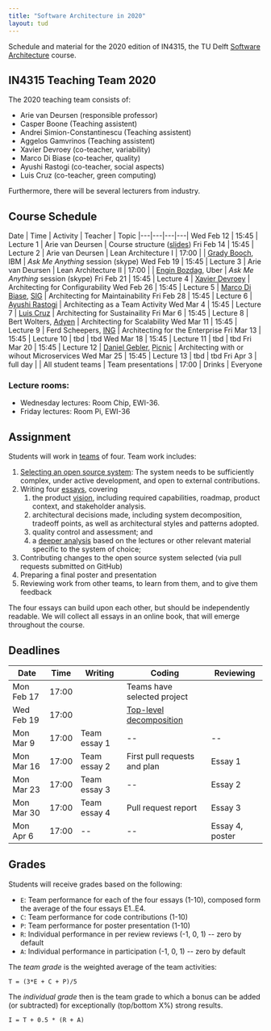 ```yaml
---
title: "Software Architecture in 2020"
layout: tud
---
```


Schedule and material for the 2020 edition of IN4315, the TU Delft [Software Architecture](../index.html) course.

## IN4315 Teaching Team 2020

The 2020 teaching team consists of:

- Arie van Deursen (responsible professor)
- Casper Boone (Teaching assistent)
- Andrei Simion-Constantinescu (Teaching assistent)
- Aggelos Gamvrinos (Teaching assistent)
- Xavier Devroey (co-teacher, variability)
- Marco Di Biase (co-teacher, quality)
- Ayushi Rastogi (co-teacher, social aspects)
- Luis Cruz (co-teacher, green computing)

Furthermore, there will be several lecturers from industry.

## Course Schedule

Date | Time | Activity | Teacher | Topic 
|---|---|---|---|
Wed Feb 12 | 15:45 | Lecture 1 | Arie van Deursen         | Course structure ([slides](slides/in4315-intro.pdf))
Fri Feb 14 | 15:45 | Lecture 2 | Arie van Deursen         | Lean Architecture I
           | 17:00 |           | [Grady Booch], IBM       | _Ask Me Anything_ session (skype)
Wed Feb 19 | 15:45 | Lecture 3 | Arie van Deursen         | Lean Architecture II
           | 17:00 |            | [Engin Bozdag], Uber    | _Ask Me Anything_ session (skype)
Fri Feb 21 | 15:45 | Lecture 4 | [Xavier Devroey]         | Architecting for Configurability
Wed Feb 26 | 15:45 | Lecture 5 | [Marco Di Biase], [SIG]  | Architecting for Maintainability
Fri Feb 28 | 15:45 | Lecture 6 | [Ayushi Rastogi]         | Architecting as a Team Activity
Wed Mar 4  | 15:45 | Lecture 7 | [Luis Cruz]              | Architecting for Sustainaility
Fri Mar 6  | 15:45 | Lecture 8 | Bert Wolters, [Adyen]    | Architecting for Scalability 
Wed Mar 11 | 15:45 | Lecture 9 | Ferd Scheepers, [ING]    | Architecting for the Enterprise
Fri Mar 13 | 15:45 | Lecture 10 | tbd                     | tbd
Wed Mar 18 | 15:45 | Lecture 11 | tbd                     | tbd
Fri Mar 20 | 15:45 | Lecture 12 | [Daniel Gebler], [Picnic] | Architecting with or wihout Microservices
Wed Mar 25 | 15:45 | Lecture 13 | tbd | tbd
Fri Apr 3  | full day |  | All student teams | Team presentations
           | 17:00 | Drinks | Everyone 

### Lecture rooms:

- Wednesday lectures: Room Chip, EWI-36.
- Friday lectures: Room Pi, EWI-36

[sig]: https://www.softwareimprovementgroup.com/
[grady booch]: https://en.wikipedia.org/wiki/Grady_Booch
[marco di biase]: https://mardibiase.github.io/
[xavier devroey]: http://xdevroey.be/
[ayushi rastogi]: https://ayushirastogi.github.io/
[luis cruz]: https://luiscruz.github.io/
[adyen]: https://www.adyen.com/
[ing]: https://www.ing.com
[engin bozdag]: https://www.usenix.org/conference/enigma2020/speaker-or-organizer/engin-bozdag-uber
[daniel gebler]: https://twitter.com/daniel_gebler
[picnic]: https://www.picnic.app/nl/

## Assignment

Students will work in [teams](assignment.html#team-formation) of four.
Team work includes:

1. [Selecting an open source system](assignment.html#picking): The system needs to be sufficiently complex, under active development, and open to external contributions.
2. Writing four [essays](assignment.html#essays), covering
    1. the product [vision](assignment.html#vision), including required capabilities, roadmap, product context, and stakeholder analysis.
    2. architectural decisions made, including system decomposition, tradeoff points, as well as architectural styles and patterns adopted.
    3. quality control and assessment; and 
    4. a [deeper analysis](assignment.html#deepening) based on the lectures or other relevant material specific to the system of choice;
3. Contributing changes to the open source system selected (via pull requests submitted on GitHub)
4. Preparing a final poster and presentation
5. Reviewing work from other teams, to learn from them, and to give them feedback

The four essays can build upon each other, but should be independently readable. 
We will collect all essays in an online book, that will emerge throughout the course.


## Deadlines

Date       | Time  | Writing      | Coding                    | Reviewing
|---|---|---|---|---|
Mon Feb 17 | 17:00 |              | Teams have selected project
Wed Feb 19 | 17:00 |              | [Top-level decomposition](guidelines_for_componentization.html)   |
Mon Mar 9  | 17:00 | Team essay 1 | --                        | --
Mon Mar 16 | 17:00 | Team essay 2 | First pull requests and plan  | Essay 1
Mon Mar 23 | 17:00 | Team essay 3 | --                        | Essay 2
Mon Mar 30 | 17:00 | Team essay 4 | Pull request report       | Essay 3
Mon Apr  6 | 17:00 | --           | --                        | Essay 4, poster


## Grades

Students will receive grades based on the following:

- `E`: Team performance for each of the four essays (1-10), composed form the average of the four essays E1..E4.
- `C`: Team performance for code contributions (1-10)
- `P`: Team performance for poster presentation (1-10)
- `R`: Individual performance in per review reviews (-1, 0, 1) -- zero by default
- `A`: Individual performance in participation (-1, 0, 1) -- zero by default

The _team grade_ is the weighted average of the team activities:

    T = (3*E + C + P)/5

The _individual grade_ then is the team grade to which a bonus can be added (or subtracted) for exceptionally (top/bottom X%) strong results.

	I = T + 0.5 * (R + A)




